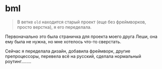 # bml

> В ветке `old` находится старый проект (еще без фреймворков, просто верстка), я его переделала.

Первоначально это была страничка для проекта моего друга Леши, она ему была не нужна, но мне хотелось что-то сверстать.

Сейчас я переделала дизайн, добавила фреймворк, другие препроцессоры, перевела всё на русский, сделала нормальный роутинг........

